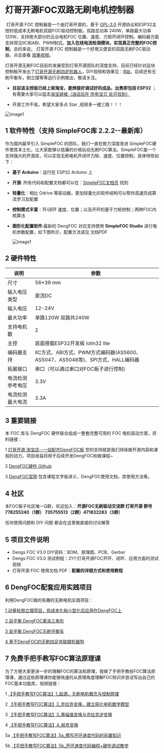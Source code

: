 # 灯哥开源FOC双路无刷电机控制器

​      灯哥开源 FOC 控制器是一个由灯哥开源的，基于 [GPL-3.0](https://github.com/ToanTech/Deng-s-foc-controller/blob/master/LICENSE) 开源协议和ESP32主控的低成本无刷电机双路FOC驱动控制板。双路总功率 240W，单路最大功率 120W，支持绝大部分的云台电机FOC 位置、速度、力矩开闭环控制。编码器方面支持常见IIC和ABI、PWM制式。**加入在线电流检测模块，实现真正完整的FOC控制**。总的来说， 灯哥开源 FOC 控制器是一个好用又便宜的双路无刷FOC驱动器，点击查看 [效果视频](https://www.bilibili.com/video/BV1Hz4y127FL/)。

​     灯哥开源无刷FOC目前的发展受到灯哥开源团队的深度支持，目前已经针对这块控制板开发出了[灯哥开源无刷四足机器人](https://github.com/ToanTech/py-apple-bldc-quadruped-robot)，DIY视频和效果见：[B站](https://www.bilibili.com/video/BV1kV411i76z/)，后续还有无刷平衡车，倒立摆等等运行示例推出，敬请关注。

* **目前该主控板已经上架淘宝，是焊接好调试好的成品，出售即包括 ESP32** ；有需要大家可以猛击[淘宝链接（进店后在 所有宝贝 处可找到）](https://shop564514875.taobao.com/)

* 开源工作不易，希望大家多点 Star ,视频多一键三联！！！

![image1](pic/PAFOC_front_v3.jpg)

## 1 软件特性（支持 SimpleFOC库 2.2.2--最新库）

  作为国内最早引入 SimpleFOC 的团队，我们一直在致力深度改进 SimpleFOC硬件使其本土化，让大家能够以低廉的价格玩动无刷FOC算法。SimpleFOC是一个支持强大的开源库，可以实现无刷电机开闭环力矩、速度、位置控制，具体特性如下：

- **基于 Arduino**：运行在 ESP32 Arduino 上

- **开源**: 所有代码和配置文档都可以在：[SimpleFOC文档页](https://docs.simplefoc.com/) 找到

- **轻量化**：相比 Odrive 等驱动器，更加轻量化的软件结构可以帮你高速完成算法学习及配置

- **控制模式丰富**：开/闭环 速度、位置；以及开环的基于力矩控制；两种FOC内核算法

- **图形化配置软件**:最新的 DengFOC 对应支持使用 **SimpleFOC Studio** 进行电机参数配置，如下图所示，配置方法请见 文档PDF

  ![image1](pic/SimpleFOC_Studio.gif)

## 2 硬件特性

| 说明             | 参数                                                         |
| ---------------- | ------------------------------------------------------------ |
| 尺寸             | 56*39 mm                                                     |
| 输入电压类型     | 直流DC                                                       |
| 输入电压         | 12-24V                                                       |
| 最大功率         | 单路120W 双路共240W                                          |
| 支持电机数       | 2                                                            |
| 主控             | 底面搭载ESP32开发板 lolin32 lite                             |
| 编码器支持       | IIC方式、ABI方式、PWM方式编码器(AS5600、AS5047、AS5048等)、SPI方式、HALL编码器 |
| 拓展接口         | 串口（可以通过串口对FOC板子进行控制）                        |
| 电流检测参考电压 | 3.3V                                                         |
| 电流检测最大电流 | 3.3A                                                         |

## 3 重要链接

本 FOC 库与 DengFOC 硬件联合组成一整套完整可用的 FOC 电机驱动方案，资料链接：

1 [灯哥开源 淘宝店--一站配齐DengFOC板](https://shop564514875.taobao.com/) 您的支持就是我们持续做开源内容和课程的动力，项目收益将用于后续开发DengFOC和做课程~

2 [DengFOC硬件 Github](https://github.com/ToanTech/Deng-s-foc-controller)

3 [DengFOC官网](dengfoc.com) 包含课程文字版讲义，DengFOC使用文档，库使用方法等。

## 4 社区

本FOC板子社区唯一Q群，欢迎加入：**开源FOC无刷驱动交流群 灯哥开源 群号 778255240（1群） 735755513（2群）471832283（3群）**

任何使用问题和 DIY 问题 都会在这里做直接的讨论解答

## 5 项目文件说明

* Dengs FOC V3.0 DIY资料：BOM、原理图、PCB、Gerber
* Dengs FOC V3.0 测试例程：21个灯哥开源FOC开环、闭环、应用方面的测试视频
* 灯哥开源 FOC 使用文档 PDF：**配置的详细方式和使用教程**

## 6 DengFOC配套应用实践项目

利用DengFOC做的有趣的无刷电机实践项目：

[1 动量轮倒立摆项目，低成本化和小型化后应用在DengFOC上](https://github.com/ToanTech/Inverted_Pendulum_DengFOC)

[2 自平衡 DengFOC莱洛三角形](https://github.com/ToanTech/Lailuo_DengFOC)

[3 自平衡 DengFOC无刷平衡车](https://github.com/ToanTech/Balance_Bot_DengFOC)

[4 基于DengFOC的无刷四足并联腿机器狗](https://github.com/ToanTech/py-apple-bldc-quadruped-robot)

## 7 免费手把手教写FOC算法原理课

为了方便大家更进一步的理解FOC的算法和原理，我做了手把手教些FOC算法原理课，通过这些原理课你能够快速的从原理角度理解FOC知识并尝试写出自己的FOC基本功能库，视频链接：

1 [【手把手教写FOC算法】1_起源，无刷电机概念与控制原理](https://www.bilibili.com/video/BV1dy4y1X7yx)

2 [【手把手教写FOC算法】2_克拉克变换，建立简化电机数学模型](https://www.bilibili.com/video/BV1x84y1V76u/)

3 [【手把手教写FOC算法】3_等幅值变换与克拉克逆变换](https://www.bilibili.com/video/BV13s4y1Z7Tg/)

4 [【手把手教写FOC算法】4_帕克变换](https://www.bilibili.com/video/BV1t24y1u7do/)

5a [【手把手教写FOC算法】5a_撰写开环速度代码的前置知识](https://www.bilibili.com/video/BV1Pc411s7mP/)

5b [【手把手教写FOC算法】5b_开环速度代码编程+硬件调试教学](https://www.bilibili.com/video/BV16X4y167XZ/)

